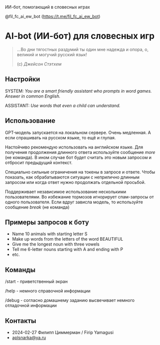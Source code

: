 
ИИ-бот, помогающий в словесных играх

@fil_fc_ai_ew_bot
(https://t.me/fil_fc_ai_ew_bot)

# AI-bot (ИИ-бот) для словесных игр
> ...Во дни тягостных раздумий ты один мне надежда и опора, 
> о, великий и могучий русский язык!
> 
> (с) *Джейсон Стэтхем*


## Настройки

SYSTEM: *You are a smart friendly assistant who prompts in word games. 
Answer in common English.*

ASSISTANT: *Use words that even a child can understand.*


## Использование

GPT-модель запускается на локальном сервере. Очень медленная. А если 
спрашивать на русском языке, то ещё и глупая.

Настойчиво рекомендую использовать на английском языке. Для получения 
продолжения длинного ответа используйте сообщение *more* (не команда). В ином
случае бот будет считать это новым запросом и отбросит предыдущий контекст.

Специально сильные ограничения на токены в запросе и ответе. Чтобы показать, 
как обрабатываются ситуации с неприлично длинным запросом или когда ответ 
нужно продолжать отдельной просьбой.

Поддерживает независимое использование несколькими пользователями. Во 
избежание тормозов игнорирует спам-запросы от одного пользователя. Если вдруг
зависла модель, то используйте сообщение *break* (не команда)

## Примеры запросов к боту

- Name 10 animals with starting letter S
- Make up words from the letters of the word BEAUTIFUL
- Give me the longest noun with three vowels
- Tell me 6-letter nouns starting with A and ending with P
- etc.


## Команды

/start - приветственный экран

/help - немного справочной информации

/debug - согласно домашнему заданию высвечивает немного отладочной информации


## Контакты
- 2024-02-27 Филипп Циммерман / Firip Yamagusi
- [aplsnarka@ya.ru](mailto:aplsnarka@ya.ru)
